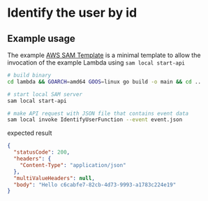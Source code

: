 # Identify the user by id

## Example usage

The example [AWS SAM Template](/user/examples/identify_user/template.yaml) is a minimal template to allow the invocation of the example Lambda using  `sam local start-api`

```sh
# build binary
cd lambda && GOARCH=amd64 GOOS=linux go build -o main && cd ..

# start local SAM server
sam local start-api

# make API request with JSON file that contains event data
sam local invoke IdentifyUserFunction --event event.json
```

expected result
```json
{
  "statusCode": 200,
  "headers": {
    "Content-Type": "application/json"
  },
  "multiValueHeaders": null,
  "body": "Hello c6cabfe7-82cb-4d73-9993-a1783c224e19"
}
```